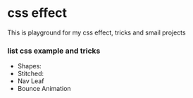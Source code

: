# css effect

This is playground for my css effect, tricks and smail projects


### list css example and tricks
- Shapes:
- Stitched:
- Nav Leaf
- Bounce Animation

